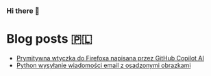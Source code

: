 ### Hi there 👋

# Blog posts 🇵🇱
<!-- BLOG-POST-LIST:START -->
- [Prymitywna wtyczka do Firefoxa napisana przez GitHub Copilot AI](https://bplociennik.pl/blog/2025-01-wtyczka-do-firefoxa-stworzona-przez-github-copilot-ai/)
- [Python wysyłanie wiadomości email z osadzonymi obrazkami](https://bplociennik.pl/blog/2025-01-python-wysylanie-wiadomosci-email-z-osadzonymi-obrazkami/)
<!-- BLOG-POST-LIST:END -->
